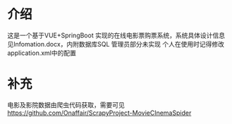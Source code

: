 # 介绍
 这是一个基于VUE+SpringBoot 实现的在线电影票购票系统，系统具体设计信息见Infomation.docx，内附数据库SQL
 管理员部分未实现
 个人在使用时记得修改application.xml中的配置
# 补充
电影及影院数据由爬虫代码获取，需要可见 https://github.com/Onaffair/ScrapyProject-MovieCInemaSpider
 

